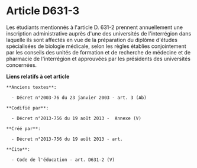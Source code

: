 # Article D631-3

Les étudiants mentionnés à l'article D. 631-2 prennent annuellement une inscription administrative auprès d'une des
universités de l'interrégion dans laquelle ils sont affectés en vue de la préparation du diplôme d'études spécialisées de
biologie médicale, selon les règles établies conjointement par les conseils des unités de formation et de recherche de
médecine et de pharmacie de l'interrégion et approuvées par les présidents des universités concernées.

**Liens relatifs à cet article**

	**Anciens textes**:

	  - Décret n°2003-76 du 23 janvier 2003 - art. 3 (Ab)

	**Codifié par**:

	  - Décret n°2013-756 du 19 août 2013 -  Annexe (V)

	**Créé par**:

	  - Décret n°2013-756 du 19 août 2013 - art.

	**Cite**:

	  - Code de l'éducation - art. D631-2 (V)
